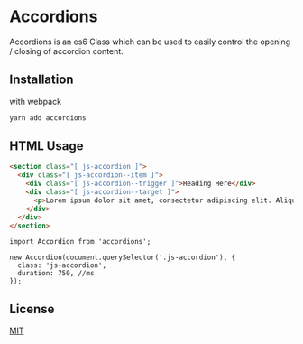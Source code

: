 # Accordions

Accordions is an es6 Class which can be used to easily control the opening / closing of accordion content.

## Installation

with webpack

```bash
yarn add accordions
```

## HTML Usage

```html
<section class="[ js-accordion ]">
  <div class="[ js-accordion--item ]">
    <div class="[ js-accordion--trigger ]">Heading Here</div>
    <div class="[ js-accordion--target ]">
      <p>Lorem ipsum dolor sit amet, consectetur adipiscing elit. Aliquam ut sodales lectus, ac dictum nibh. Sed commodo auctor leo eu rhoncus. Vivamus tincidunt porttitor leo, ac lacinia augue aliquet at. Nulla convallis, lorem at euismod blandit, odio lectus interdum erat, in ornare eros eros in velit. Fusce auctor ante leo, nec dictum augue efficitur ac. Vestibulum mattis velit eros, vel luctus dui elementum non. Ut leo diam, maximus eu mi eget, suscipit pharetra dolor. Donec laoreet vel ante a sagittis. Nam mattis, arcu id finibus imperdiet, libero metus fringilla dolor, in luctus orci arcu eu sapien. Sed sagittis maximus mi, nec imperdiet odio suscipit at. Vestibulum ante ipsum primis in faucibus orci luctus et ultrices posuere cubilia curae; Vestibulum posuere ante vestibulum euismod mattis.</p>
    </div>
  </div>
</section>
```

```es6
import Accordion from 'accordions';

new Accordion(document.querySelector('.js-accordion'), {
  class: 'js-accordion',
  duration: 750, //ms
});
```

## License
[MIT](https://choosealicense.com/licenses/mit/)

